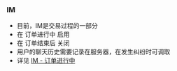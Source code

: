 ### IM
* 目前，IM是交易过程的一部分
* 在 订单进行中 启用
* 在 订单结束后 关闭
* 用户的聊天历史需要记录在服务器，在发生纠纷时可调取
* 详见 [IM - 订单进行中](im.md)

